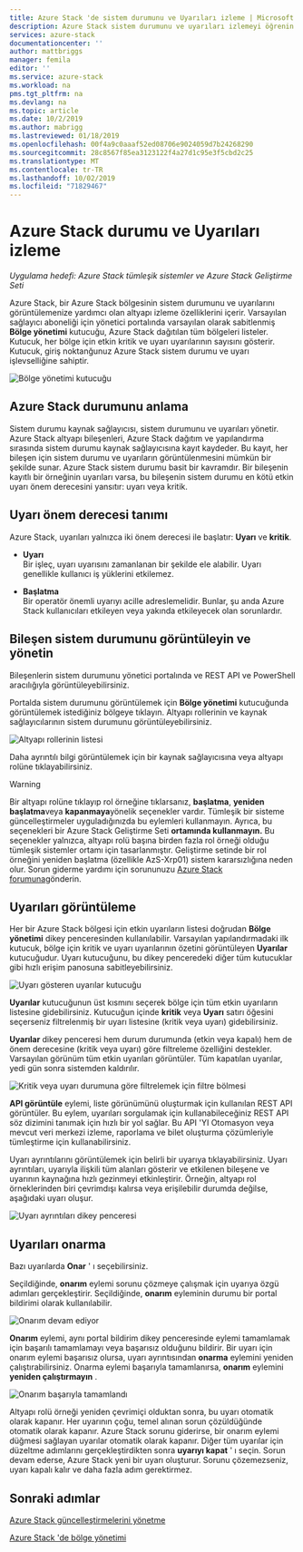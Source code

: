 ```yaml
---
title: Azure Stack 'de sistem durumunu ve Uyarıları izleme | Microsoft Docs
description: Azure Stack sistem durumunu ve uyarıları izlemeyi öğrenin.
services: azure-stack
documentationcenter: ''
author: mattbriggs
manager: femila
editor: ''
ms.service: azure-stack
ms.workload: na
pms.tgt_pltfrm: na
ms.devlang: na
ms.topic: article
ms.date: 10/2/2019
ms.author: mabrigg
ms.lastreviewed: 01/18/2019
ms.openlocfilehash: 00f4a9c0aaaf52ed08706e9024059d7b24268290
ms.sourcegitcommit: 28c8567f85ea3123122f4a27d1c95e3f5cbd2c25
ms.translationtype: MT
ms.contentlocale: tr-TR
ms.lasthandoff: 10/02/2019
ms.locfileid: "71829467"
---
```

# <a name="monitor-health-and-alerts-in-azure-stack"></a>Azure Stack durumu ve Uyarıları izleme

*Uygulama hedefi: Azure Stack tümleşik sistemler ve Azure Stack Geliştirme Seti*

Azure Stack, bir Azure Stack bölgesinin sistem durumunu ve uyarılarını görüntülemenize yardımcı olan altyapı izleme özelliklerini içerir. Varsayılan sağlayıcı aboneliği için yönetici portalında varsayılan olarak sabitlenmiş **Bölge yönetimi** kutucuğu, Azure Stack dağıtılan tüm bölgeleri listeler. Kutucuk, her bölge için etkin kritik ve uyarı uyarılarının sayısını gösterir. Kutucuk, giriş noktanğunuz Azure Stack sistem durumu ve uyarı işlevselliğine sahiptir.

![Bölge yönetimi kutucuğu](media/azure-stack-monitor-health/image1.png)

## <a name="understand-health-in-azure-stack"></a>Azure Stack durumunu anlama

Sistem durumu kaynak sağlayıcısı, sistem durumunu ve uyarıları yönetir. Azure Stack altyapı bileşenleri, Azure Stack dağıtım ve yapılandırma sırasında sistem durumu kaynak sağlayıcısına kayıt kaydeder. Bu kayıt, her bileşen için sistem durumu ve uyarıların görüntülenmesini mümkün bir şekilde sunar. Azure Stack sistem durumu basit bir kavramdır. Bir bileşenin kayıtlı bir örneğinin uyarıları varsa, bu bileşenin sistem durumu en kötü etkin uyarı önem derecesini yansıtır: uyarı veya kritik.

## <a name="alert-severity-definition"></a>Uyarı önem derecesi tanımı

Azure Stack, uyarıları yalnızca iki önem derecesi ile başlatır: **Uyarı** ve **kritik**.

- **Uyarı**  
  Bir işleç, uyarı uyarısını zamanlanan bir şekilde ele alabilir. Uyarı genellikle kullanıcı iş yüklerini etkilemez.

- **Başlatma**  
  Bir operatör önemli uyarıyı acille adreslemelidir. Bunlar, şu anda Azure Stack kullanıcıları etkileyen veya yakında etkileyecek olan sorunlardır.


## <a name="view-and-manage-component-health-state"></a>Bileşen sistem durumunu görüntüleyin ve yönetin

Bileşenlerin sistem durumunu yönetici portalında ve REST API ve PowerShell aracılığıyla görüntüleyebilirsiniz.

Portalda sistem durumunu görüntülemek için **Bölge yönetimi** kutucuğunda görüntülemek istediğiniz bölgeye tıklayın. Altyapı rollerinin ve kaynak sağlayıcılarının sistem durumunu görüntüleyebilirsiniz.

![Altyapı rollerinin listesi](media/azure-stack-monitor-health/image2.png)

Daha ayrıntılı bilgi görüntülemek için bir kaynak sağlayıcısına veya altyapı rolüne tıklayabilirsiniz.

> [!WARNING]  
> Bir altyapı rolüne tıklayıp rol örneğine tıklarsanız, **başlatma**, **yeniden başlatma**veya **kapanmaya**yönelik seçenekler vardır. Tümleşik bir sisteme güncelleştirmeler uyguladığınızda bu eylemleri kullanmayın. Ayrıca, bu seçenekleri bir Azure Stack Geliştirme Seti **ortamında kullanmayın.** Bu seçenekler yalnızca, altyapı rolü başına birden fazla rol örneği olduğu tümleşik sistemler ortamı için tasarlanmıştır. Geliştirme setinde bir rol örneğini yeniden başlatma (özellikle AzS-Xrp01) sistem kararsızlığına neden olur. Sorun giderme yardımı için sorununuzu [Azure Stack forumuna](https://aka.ms/azurestackforum)gönderin.
>

## <a name="view-alerts"></a>Uyarıları görüntüleme

Her bir Azure Stack bölgesi için etkin uyarıların listesi doğrudan **Bölge yönetimi** dikey penceresinden kullanılabilir. Varsayılan yapılandırmadaki ilk kutucuk, bölge için kritik ve uyarı uyarılarının özetini görüntüleyen **Uyarılar** kutucuğudur. Uyarı kutucuğunu, bu dikey penceredeki diğer tüm kutucuklar gibi hızlı erişim panosuna sabitleyebilirsiniz.

![Uyarı gösteren uyarılar kutucuğu](media/azure-stack-monitor-health/image3.png)

**Uyarılar** kutucuğunun üst kısmını seçerek bölge için tüm etkin uyarıların listesine gidebilirsiniz. Kutucuğun içinde **kritik** veya **Uyarı** satırı öğesini seçerseniz filtrelenmiş bir uyarı listesine (kritik veya uyarı) gidebilirsiniz. 

**Uyarılar** dikey penceresi hem durum durumunda (etkin veya kapalı) hem de önem derecesine (kritik veya uyarı) göre filtreleme özelliğini destekler. Varsayılan görünüm tüm etkin uyarıları görüntüler. Tüm kapatılan uyarılar, yedi gün sonra sistemden kaldırılır.

![Kritik veya uyarı durumuna göre filtrelemek için filtre bölmesi](media/azure-stack-monitor-health/alert-view.png)

**API görüntüle** eylemi, liste görünümünü oluşturmak için kullanılan REST API görüntüler. Bu eylem, uyarıları sorgulamak için kullanabileceğiniz REST API söz dizimini tanımak için hızlı bir yol sağlar. Bu API 'YI Otomasyon veya mevcut veri merkezi izleme, raporlama ve bilet oluşturma çözümleriyle tümleştirme için kullanabilirsiniz.

Uyarı ayrıntılarını görüntülemek için belirli bir uyarıya tıklayabilirsiniz. Uyarı ayrıntıları, uyarıyla ilişkili tüm alanları gösterir ve etkilenen bileşene ve uyarının kaynağına hızlı gezinmeyi etkinleştirir. Örneğin, altyapı rol örneklerinden biri çevrimdışı kalırsa veya erişilebilir durumda değilse, aşağıdaki uyarı oluşur.  

![Uyarı ayrıntıları dikey penceresi](media/azure-stack-monitor-health/alert-detail.png)

## <a name="repair-alerts"></a>Uyarıları onarma

Bazı uyarılarda **Onar** ' ı seçebilirsiniz.

Seçildiğinde, **onarım** eylemi sorunu çözmeye çalışmak için uyarıya özgü adımları gerçekleştirir. Seçildiğinde, **onarım** eyleminin durumu bir portal bildirimi olarak kullanılabilir.

![Onarım devam ediyor](media/azure-stack-monitor-health/repair-in-progress.png)

**Onarım** eylemi, aynı portal bildirim dikey penceresinde eylemi tamamlamak için başarılı tamamlamayı veya başarısız olduğunu bildirir.  Bir uyarı için onarım eylemi başarısız olursa, uyarı ayrıntısından **onarma** eylemini yeniden çalıştırabilirsiniz. Onarma eylemi başarıyla tamamlanırsa, **onarım** eylemini **yeniden çalıştırmayın** .

![Onarım başarıyla tamamlandı](media/azure-stack-monitor-health/repair-completed.png)

Altyapı rolü örneği yeniden çevrimiçi olduktan sonra, bu uyarı otomatik olarak kapanır. Her uyarının çoğu, temel alınan sorun çözüldüğünde otomatik olarak kapanır. Azure Stack sorunu giderirse, bir onarım eylemi düğmesi sağlayan uyarılar otomatik olarak kapanır.  Diğer tüm uyarılar için düzeltme adımlarını gerçekleştirdikten sonra **uyarıyı kapat** ' ı seçin. Sorun devam ederse, Azure Stack yeni bir uyarı oluşturur. Sorunu çözemezseniz, uyarı kapalı kalır ve daha fazla adım gerektirmez.

## <a name="next-steps"></a>Sonraki adımlar

[Azure Stack güncelleştirmelerini yönetme](azure-stack-updates.md)

[Azure Stack 'de bölge yönetimi](azure-stack-region-management.md)
